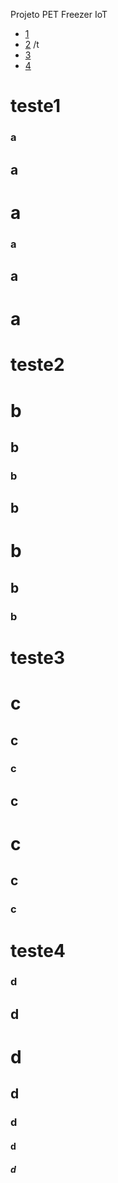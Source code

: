 Projeto PET Freezer IoT

  * [1](#teste1)
  * [2](#teste2) /t
  * [3](#teste3)
  * [4](#teste4)
  
  
  # teste1
  ### a
  ## a
  # a
  ### a
  ## a
  # a
  
  # teste2
  # b
  ## b
  ### b
  ## b
  # b
  ## b
  ### b
  
  # teste3
  # c
  ## c
  ### c
  ## c
  # c
  ## c
  ### c
  
  
  # teste4
  ### d
  ## d
  # d
  ## d
  ### d
  #### d
  ##### d
